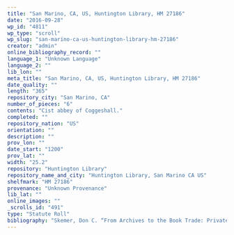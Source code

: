 ```yaml
---
title: "San Marino, CA, US, Huntington Library, HM 27186"
date: "2016-09-28"
wp_id: "4811"
wp_type: "scroll"
wp_slug: "san-marino-ca-us-huntington-library-hm-27186"
creator: "admin"
online_bibliography_record: ""
language_1: "Unknown Language"
language_2: ""
lib_lon: ""
meta_title: "San Marino, CA, US, Huntington Library, HM 27186"
date_quality: ""
length: "365"
repository_city: "San Marino, CA"
number_of_pieces: "6"
contents: "Cist abbey of Coggeshall."
completed: ""
repository_nation: "US"
orientation: ""
description: ""
prov_lon: ""
date_start: "1200"
prov_lat: ""
width: "25.2"
repository: "Huntington Library"
repository_name_and_city: "Huntington Library, San Marino CA US"
shelfmark: "HM 27186"
provenance: "Unknown Provenance"
lib_lat: ""
online_images: ""
_scrolls_id: "491"
type: "Statute Roll"
bibliography: "Skemer, Don C. “From Archives to the Book Trade: Private Statute Rolls in England, 1285-1307.” Journal of the Society of Archivists 16 (1995): 193–206."
---
```



